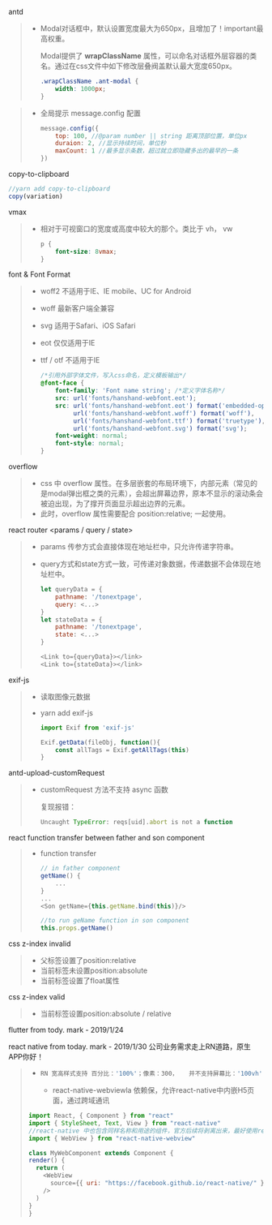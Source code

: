 antd

> * Modal对话框中，默认设置宽度最大为650px，且增加了！important最高权重。
>
>   Modal提供了 **wrapClassName** 属性，可以命名对话框外层容器的类名。通过在css文件中如下修改层叠阀盖默认最大宽度650px。
>
>   ```css
>   .wrapClassName .ant-modal {
>       width: 1000px;
>   }
>   ```

> * 全局提示 message.config 配置
>
>   ```javascript
>   message.config({
>       top: 100, //@param number || string 距离顶部位置，单位px
>       duraion: 2, //显示持续时间，单位秒
>       maxCount: 1 //最多显示条数，超过就立即隐藏多出的最早的一条
>   })
>   ```
>

copy-to-clipboard

```javascript
//yarn add copy-to-clipboard
copy(variation)
```

vmax

> * 相对于可视窗口的宽度或高度中较大的那个。类比于 vh， vw
>
>   ```css
>   p {
>       font-size: 8vmax;
>   }
>   ```

font & Font Format

> * woff2 不适用于IE、IE mobile、UC for Android
>
> * woff 最新客户端全兼容
>
> * svg 适用于Safari、iOS Safari
>
> * eot 仅仅适用于IE
>
> * ttf / otf 不适用于IE
>
>   ```css
>   /*引用外部字体文件，写入css命名，定义模板输出*/
>   @font-face {
>       font-family: 'Font name string'; /*定义字体名称*/
>       src: url('fonts/hanshand-webfont.eot');
>       src: url('fonts/hanshand-webfont.eot') format('embedded-opentype'),
>            url('fonts/hanshand-webfont.woff') format('woff'),
>            url('fonts/hanshand-webfont.ttf') format('truetype'),
>            url('fonts/hanshand-webfont.svg') format('svg');
>       font-weight: normal;
>       font-style: normal;
>   }
>   ```

overflow

> * css 中 overflow 属性。在多层嵌套的布局环境下，内部元素（常见的是modal弹出框之类的元素），会超出屏幕边界，原本不显示的滚动条会被迫出现，为了撑开页面显示超出边界的元素。
> * 此时，overflow 属性需要配合 position:relative; 一起使用。

react router <params / query / state>

> * params 传参方式会直接体现在地址栏中，只允许传递字符串。
>
> * query方式和state方式一致，可传递对象数据，传递数据不会体现在地址栏中。
>
>   ```js
>   let queryData = {
>       pathname: '/tonextpage',
>       query: <...>
>   }
>   let stateData = {
>       pathname: '/tonextpage',
>       state: <...>
>   }
>   
>   <Link to={queryData}></link>
>   <Link to={stateData}></link>
>   ```

exif-js

> * 读取图像元数据
>
> * yarn add exif-js
>
>   ```javascript
>   import Exif from 'exif-js'
>   
>   Exif.getData(fileObj, function(){
>       const allTags = Exif.getAllTags(this)
>   }
>   ```

antd-upload-customRequest

> * customRequest 方法不支持 async 函数
>
>   复现报错：
>
>   ```javascript
>   Uncaught TypeError: reqs[uid].abort is not a function
>   ```

react function transfer between father and son component

> * function transfer
>
>   ```javascript
>   // in father component
>   getName() {
>       ...
>   }
>   ...
>   <Son getName={this.getName.bind(this)}/>
>   
>   //to run geName function in son component
>   this.props.getName()
>   ```

css z-index   invalid

> * 父标签设置了position:relative
> * 当前标签未设置position:absolute
> * 当前标签设置了float属性

css z-index   valid

> * 当前标签设置position:absolute / relative

flutter from tody. mark - 2019/1/24

react native from today. mark - 2019/1/30 公司业务需求走上RN道路，原生APP你好！

> * ```javascript
>   RN 宽高样式支持 百分比：'100%'；像素：300，   并不支持屏幕比：'100vh'
>   ```
>   * react-native-webviewla 依赖保，允许react-native中内嵌H5页面，通过跨域通讯
>
> ```javascript
> import React, { Component } from "react"
> import { StyleSheet, Text, View } from "react-native"
> //react-native 中也包含同样名称和用途的组件，官方后续将剥离出来，最好使用react-native-webview
> import { WebView } from "react-native-webview"
> 
> class MyWebComponent extends Component {
> render() {
>   return (
>     <WebView
>       source={{ uri: "https://facebook.github.io/react-native/" }}
>     />
>   )
> }
> }
> ```

